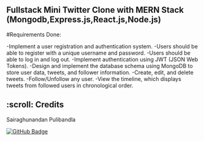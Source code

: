## Fullstack Mini Twitter Clone with MERN Stack (Mongodb,Express.js,React.js,Node.js)

#Requirements Done:

-Implement a user registration and authentication system.
-Users should be able to register with a unique username and password.
-Users should be able to log in and log out.
-Implement authentication using JWT (JSON Web Tokens).
-Design and implement the database schema using MongoDB to store user data, tweets, and follower information.
-Create, edit, and delete tweets.
-Follow/Unfollow any user.
-View the timeline, which displays tweets from followed users in chronological order.

<!-- CREDITS -->
<h2 id="credits"> :scroll: Credits</h2>

Sairaghunandan Pulibandla

[![GitHub Badge](https://img.shields.io/badge/GitHub-100000?style=for-the-badge&logo=github&logoColor=white)](https://github.com/sairaghunandanpulibandla)
